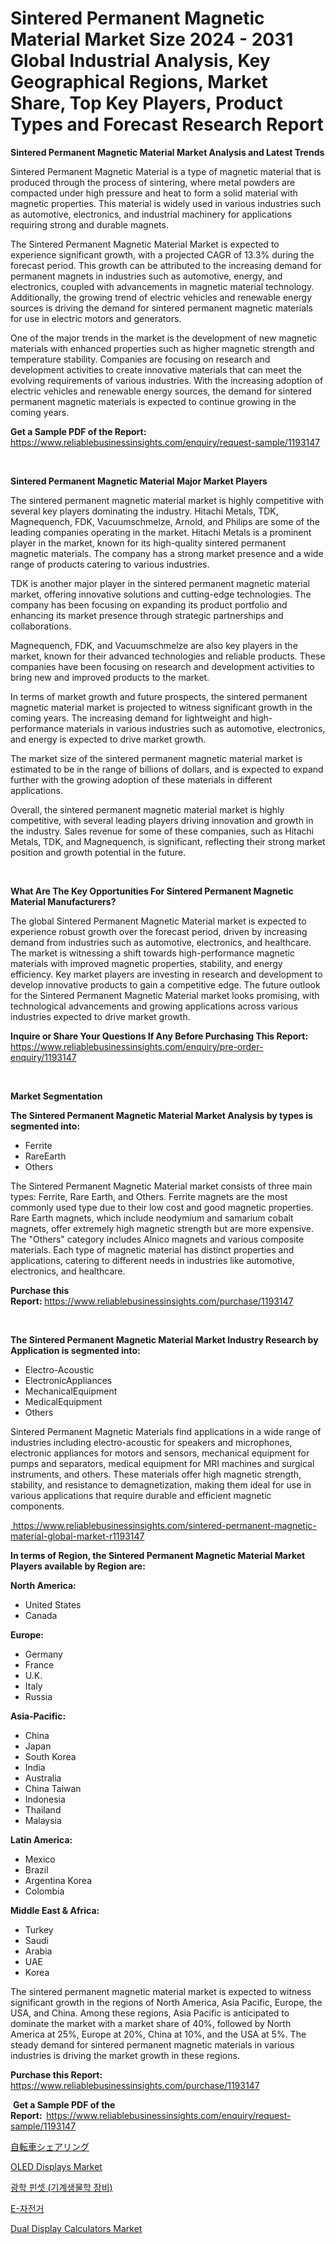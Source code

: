 <p><h1>Sintered Permanent Magnetic Material Market Size 2024 - 2031 Global Industrial Analysis, Key Geographical Regions, Market Share, Top Key Players, Product Types and Forecast Research Report</h1></p><p><strong>Sintered Permanent Magnetic Material Market Analysis and Latest Trends</strong></p>
<p><p>Sintered Permanent Magnetic Material is a type of magnetic material that is produced through the process of sintering, where metal powders are compacted under high pressure and heat to form a solid material with magnetic properties. This material is widely used in various industries such as automotive, electronics, and industrial machinery for applications requiring strong and durable magnets.</p><p>The Sintered Permanent Magnetic Material Market is expected to experience significant growth, with a projected CAGR of 13.3% during the forecast period. This growth can be attributed to the increasing demand for permanent magnets in industries such as automotive, energy, and electronics, coupled with advancements in magnetic material technology. Additionally, the growing trend of electric vehicles and renewable energy sources is driving the demand for sintered permanent magnetic materials for use in electric motors and generators.</p><p>One of the major trends in the market is the development of new magnetic materials with enhanced properties such as higher magnetic strength and temperature stability. Companies are focusing on research and development activities to create innovative materials that can meet the evolving requirements of various industries. With the increasing adoption of electric vehicles and renewable energy sources, the demand for sintered permanent magnetic materials is expected to continue growing in the coming years.</p></p>
<p><strong>Get a Sample PDF of the Report:&nbsp;</strong> <a href="https://www.reliablebusinessinsights.com/enquiry/request-sample/1193147">https://www.reliablebusinessinsights.com/enquiry/request-sample/1193147</a></p>
<p>&nbsp;</p>
<p><strong>Sintered Permanent Magnetic Material Major Market Players</strong></p>
<p><p>The sintered permanent magnetic material market is highly competitive with several key players dominating the industry. Hitachi Metals, TDK, Magnequench, FDK, Vacuumschmelze, Arnold, and Philips are some of the leading companies operating in the market. Hitachi Metals is a prominent player in the market, known for its high-quality sintered permanent magnetic materials. The company has a strong market presence and a wide range of products catering to various industries.</p><p>TDK is another major player in the sintered permanent magnetic material market, offering innovative solutions and cutting-edge technologies. The company has been focusing on expanding its product portfolio and enhancing its market presence through strategic partnerships and collaborations.</p><p>Magnequench, FDK, and Vacuumschmelze are also key players in the market, known for their advanced technologies and reliable products. These companies have been focusing on research and development activities to bring new and improved products to the market.</p><p>In terms of market growth and future prospects, the sintered permanent magnetic material market is projected to witness significant growth in the coming years. The increasing demand for lightweight and high-performance materials in various industries such as automotive, electronics, and energy is expected to drive market growth.</p><p>The market size of the sintered permanent magnetic material market is estimated to be in the range of billions of dollars, and is expected to expand further with the growing adoption of these materials in different applications.</p><p>Overall, the sintered permanent magnetic material market is highly competitive, with several leading players driving innovation and growth in the industry. Sales revenue for some of these companies, such as Hitachi Metals, TDK, and Magnequench, is significant, reflecting their strong market position and growth potential in the future.</p></p>
<p>&nbsp;</p>
<p><strong>What Are The Key Opportunities For Sintered Permanent Magnetic Material Manufacturers?</strong></p>
<p><p>The global Sintered Permanent Magnetic Material market is expected to experience robust growth over the forecast period, driven by increasing demand from industries such as automotive, electronics, and healthcare. The market is witnessing a shift towards high-performance magnetic materials with improved magnetic properties, stability, and energy efficiency. Key market players are investing in research and development to develop innovative products to gain a competitive edge. The future outlook for the Sintered Permanent Magnetic Material market looks promising, with technological advancements and growing applications across various industries expected to drive market growth.</p></p>
<p><strong>Inquire or Share Your Questions If Any Before Purchasing This Report:</strong> <a href="https://www.reliablebusinessinsights.com/enquiry/pre-order-enquiry/1193147">https://www.reliablebusinessinsights.com/enquiry/pre-order-enquiry/1193147</a></p>
<p>&nbsp;</p>
<p><strong>Market Segmentation</strong></p>
<p><strong>The Sintered Permanent Magnetic Material Market Analysis by types is segmented into:</strong></p>
<p><ul><li>Ferrite</li><li>RareEarth</li><li>Others</li></ul></p>
<p><p>The Sintered Permanent Magnetic Material market consists of three main types: Ferrite, Rare Earth, and Others. Ferrite magnets are the most commonly used type due to their low cost and good magnetic properties. Rare Earth magnets, which include neodymium and samarium cobalt magnets, offer extremely high magnetic strength but are more expensive. The "Others" category includes Alnico magnets and various composite materials. Each type of magnetic material has distinct properties and applications, catering to different needs in industries like automotive, electronics, and healthcare.</p></p>
<p><strong>Purchase this Report:&nbsp;</strong><a href="https://www.reliablebusinessinsights.com/purchase/1193147">https://www.reliablebusinessinsights.com/purchase/1193147</a></p>
<p>&nbsp;</p>
<p><strong>The Sintered Permanent Magnetic Material Market Industry Research by Application is segmented into:</strong></p>
<p><ul><li>Electro-Acoustic</li><li>ElectronicAppliances</li><li>MechanicalEquipment</li><li>MedicalEquipment</li><li>Others</li></ul></p>
<p><p>Sintered Permanent Magnetic Materials find applications in a wide range of industries including electro-acoustic for speakers and microphones, electronic appliances for motors and sensors, mechanical equipment for pumps and separators, medical equipment for MRI machines and surgical instruments, and others. These materials offer high magnetic strength, stability, and resistance to demagnetization, making them ideal for use in various applications that require durable and efficient magnetic components.</p></p>
<p><a href="https://www.reliablebusinessinsights.com/sintered-permanent-magnetic-material-global-market-r1193147">&nbsp;https://www.reliablebusinessinsights.com/sintered-permanent-magnetic-material-global-market-r1193147</a></p>
<p><strong>In terms of Region, the Sintered Permanent Magnetic Material Market Players available by Region are:</strong></p>
<p>
    <p> <strong> North America: </strong>
        <ul>
            <li>United States</li>
            <li>Canada</li>
        </ul>
        </p> 
    <p> <strong> Europe: </strong>
        <ul>
            <li>Germany</li>
            <li>France</li>
            <li>U.K.</li>
            <li>Italy</li>
            <li>Russia</li>
        </ul>
        </p> 
    <p> <strong> Asia-Pacific: </strong>
        <ul>
            <li>China</li>
            <li>Japan</li>
            <li>South Korea</li>
            <li>India</li>
            <li>Australia</li>
            <li>China Taiwan</li>
            <li>Indonesia</li>
            <li>Thailand</li>
            <li>Malaysia</li>
        </ul>
        </p> 
    <p> <strong> Latin America: </strong>
        <ul>
            <li>Mexico</li>
            <li>Brazil</li>
            <li>Argentina Korea</li>
            <li>Colombia</li>
        </ul>
        </p> 
    <p> <strong> Middle East & Africa: </strong>
        <ul>
            <li>Turkey</li>
            <li>Saudi</li>
            <li>Arabia</li>
            <li>UAE</li>
            <li>Korea</li>
        </ul>
    </p>
    </p>
<p><p>The sintered permanent magnetic material market is expected to witness significant growth in the regions of North America, Asia Pacific, Europe, the USA, and China. Among these regions, Asia Pacific is anticipated to dominate the market with a market share of 40%, followed by North America at 25%, Europe at 20%, China at 10%, and the USA at 5%. The steady demand for sintered permanent magnetic materials in various industries is driving the market growth in these regions.</p></p>
<p><strong>Purchase this Report: </strong><a href="https://www.reliablebusinessinsights.com/purchase/1193147">https://www.reliablebusinessinsights.com/purchase/1193147</a></p>
<p>&nbsp;<strong>Get a Sample PDF of the Report:&nbsp;&nbsp;</strong><a href="https://www.reliablebusinessinsights.com/enquiry/request-sample/1193147">https://www.reliablebusinessinsights.com/enquiry/request-sample/1193147</a></p>
<p><strong></strong></p>
<p><p><a href="https://github.com/DemarcusKuhlman/Market-Research-Report-List-1/blob/main/811113891610.md">自転車シェアリング</a></p><p><a href="https://issuu.com/reportprime-2/docs/oled-displays-market-size-2030.pptx">OLED Displays Market</a></p><p><a href="https://github.com/emakpiahsopiah/Market-Research-Report-List-1/blob/main/650044784418.md">광학 핀셋 (기계생물학 장비)</a></p><p><a href="https://medium.com/@emmettsaynford43546/%EC%9D%B4%EB%8F%99-%EC%9E%90%EC%A0%84%EA%B1%B0-%EC%8B%9C%EC%9E%A5-%EA%B7%9C%EB%AA%A8-cagr-%ED%8A%B8%EB%A0%8C%EB%93%9C-2024-2030-d22746b4c36f">E-자전거</a></p><p><a href="https://github.com/changoleonlaverguenzanoexiste/Market-Research-Report-List-3/blob/main/dual-display-calculators-market.md">Dual Display Calculators Market</a></p></p>